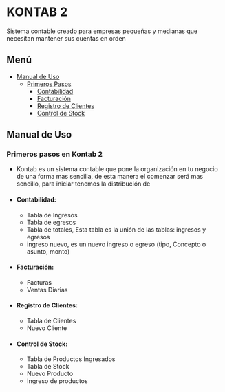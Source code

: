 # KONTAB 2

Sistema contable creado para empresas pequeñas y medianas que necesitan mantener sus cuentas en orden

## Menú

- [Manual de Uso](#Manual-de-Uso)
  - [Primeros Pasos](#primeros-pasos-en-kontab-2)
    - [Contabilidad](#contabilidad)
    - [Facturación](#facturación)
    - [Registro de Clientes](#registro-de-clientes)
    - [Control de Stock](#control-de-Stock)

## Manual de Uso

### Primeros pasos en Kontab 2

- Kontab es un sistema contable que pone la organización en tu negocio de una forma mas sencilla, de esta manera el comenzar será mas sencillo, para iniciar tenemos la distribución de 

- #### Contabilidad:

  - Tabla de Ingresos 
  - Tabla de egresos
  - Tabla de totales, Esta tabla es la unión de las tablas: ingresos y egresos
  - ingreso nuevo, es un nuevo ingreso o egreso (tipo, Concepto o asunto, monto)

- #### Facturación:

  - Facturas
  - Ventas Diarias

- #### Registro de Clientes:

  - Tabla de Clientes
  - Nuevo Cliente

- #### Control de Stock:

  - Tabla de Productos Ingresados
  - Tabla de Stock
  - Nuevo Producto
  - Ingreso de productos
